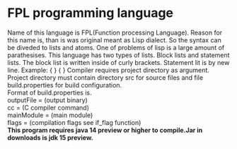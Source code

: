 # FPL programming language
Name of this language is FPL(Function processing Language). Reason for this name is, than is was original meant as Lisp dialect. So the syntax can be diveded to lists and atoms. One of problems of lisp is a large amount of parathesises. This language has two types of lists. Block lists and statement lists. The block list is written inside of curly brackets. Statement lit is by new line.
Example:
{ <statement list>}
{
 <statement list>
 <statement list>
}
Compiler requires project directory as argument.  
Project directory must contain directory src for source files and file build.properties for build configuration.  
Format of build.properties is.  
outputFile = (output binary)  
cc = (C compiler command)  
mainModule = (main module)  
flags = (compilation flags see if_flag function)  
**This program requires java 14 preview or higher to compile.Jar in downloads is jdk 15 preview.**